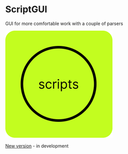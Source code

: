 # ScriptGUI

GUI for more comfortable work with a couple of parsers

<img src="icons/logo.png" alt="logo">

[New version](https://github.com/niotu/SCGUI2) - in development